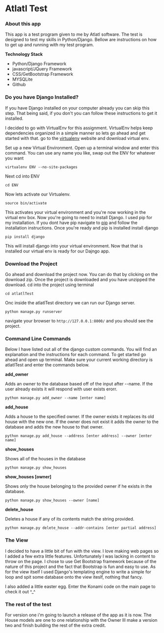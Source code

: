 # Atlatl Test

### About this app

This app is a test program given to me by Atlatl software. The test is designed to test my skills in Python/Django. Bellow are instructions on how to get up and running with my test program.

**Technology Stack**

* Python/Django Framework
* javascript/JQuery Framework
* CSS/GetBootstrap Framework
* MYSQLite
* Github


### Do you have Django Installed? 

If you have Django installed on your computer already you can skip this step. That being said, if you don't you can follow these instructions to get it installed. 

I decided to go with VirtualEnv for this assignment. VirtualEnv helps keep dependencies organized in a simple manner so lets go ahead and get started with that. go to the [virtualenv](http://virtualenv.readthedocs.org/en/latest/) website and download virtual env. 

Set up a new Virtual Environment. Open up a terminal window and enter this command.  You can use any name you like, swap out the ENV for whatever you want

`virtualenv ENV --no-site-packages`

Next cd into  ENV 

`cd ENV`

Now lets activate our Virtualenv. 

`source bin/activate` 

This activates your virtual environment and you're now working in the virtual env box.
Now you're going to need to install Django. I used pip for my installation. If you dont have pip navigate to [pip](https://pypi.python.org/pypi/pip) and follow the installation instructions. Once you're ready and pip is installed install django

`pip install django `

This will install django into your virtual environment. Now that that is installed our virtual env is ready for our Dajngo app.

### Download the Project 

Go ahead and download the project now. You can do that by clicking on the download zip. Once the project is downloaded and you have unzipped the download. cd into the project using terminal

`cd atlatlTest`

Onc inside the atlatlTest directory we can run our Django server.

`python manage.py runserver`

navigate your browser to `http://127.0.0.1:8000/` and you should see the project.

### Command Line Commands

Below I have listed out all of the django custom commands. You will find an explanation and the instructions for each command. To get started
go ahead and open up terminal. Make sure your current working directory is atlatlTest and enter the commands below.

**add_owner**

Adds an owner to the database based off of the input after --name. If the user already exists it will respond with user exists erorr.

 `python manage.py add_owner --name [enter name]`

**add_house**

Adds a house to the specified owner. If the owner exists it replaces its old house with the new one. If the owner does not exist
it adds the owner to the database and adds the new house to that owner.

 `python manage.py add_house --address [enter address] --owner [enter name]`

**show_houses**

Shows all of the houses in the database

 `python manage.py show_houses`

**show_houses [owner]**

Shows only the house belonging to the provided owner if he exists in the database.

 `python manage.py show_houses --owner [name]`

**delete_house**

Deletes a house if any of its contents match the string provided.

 `python manage.py delete_house --addr-contains [enter partial address]`

### The View

I decided to have a little bit of fun with the view. I love making web pages so I added a few extra little features. Unfortunately I was lacking
in content to throw on the page. I chose to use Get Bootstrap framework because of the nature of this project and the fact that Bootstrap is fun and
easy to use. As for the view itself I used Django's templating engine to write a simple for loop and spit some database onto the view iteslf, nothing that
fancy.

I also added a little easter egg. Enter the Konami code on the main page to check it out ^_^

### The rest of the test

For version one i'm going to launch a release of the app as it is now. The House models are one to one relationship with the Owner
Ill make a version two and finish building the rest of the extra credit.